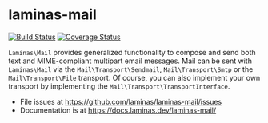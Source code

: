# laminas-mail

[![Build Status](https://travis-ci.org/laminas/laminas-mail.svg?branch=master)](https://travis-ci.org/laminas/laminas-mail)
[![Coverage Status](https://coveralls.io/repos/laminas/laminas-mail/badge.svg?branch=master)](https://coveralls.io/r/laminas/laminas-mail?branch=master)

`Laminas\Mail` provides generalized functionality to compose and send both text and
MIME-compliant multipart email messages. Mail can be sent with `Laminas\Mail` via
the `Mail\Transport\Sendmail`, `Mail\Transport\Smtp` or the `Mail\Transport\File`
transport. Of course, you can also implement your own transport by implementing
the `Mail\Transport\TransportInterface`.

- File issues at https://github.com/laminas/laminas-mail/issues
- Documentation is at https://docs.laminas.dev/laminas-mail/
